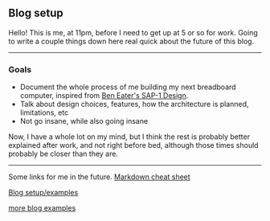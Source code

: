 ## Blog setup

Hello!  This is me, at 11pm, before I need to get up at 5 or so for work.  Going to write a couple things down here real quick about the future of this blog.

---

### Goals

 - Document the whole process of me building my next breadboard computer, inspired from [Ben Eater's SAP-1 Design](https://www.youtube.com/watch?v=HyznrdDSSGM&list=PLowKtXNTBypGqImE405J2565dvjafglHU).
 - Talk about design choices, features, how the architecture is planned, limitations, etc
 - Not go insane, while also going insane

Now, I have a whole lot on my mind, but I think the rest is probably better explained after work, and not right before bed, although those times should probably be closer than they are.  

---

Some links for me in the future.
[Markdown cheat sheet](https://www.markdownguide.org/cheat-sheet/)

[Blog setup/examples](https://chadbaldwin.net/2021/03/14/how-to-build-a-sql-blog.html)

[more blog examples](https://emmatheeng.github.io/projects/blog_setup.html)